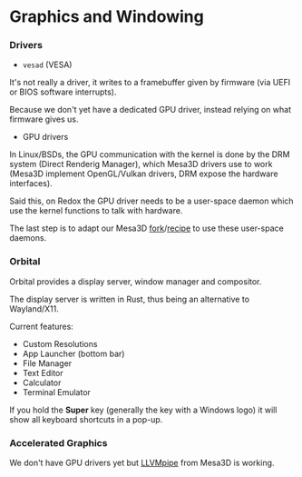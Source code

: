 # Graphics and Windowing

### Drivers

- `vesad` (VESA)

It's not really a driver, it writes to a framebuffer given by firmware (via UEFI or BIOS software interrupts).

Because we don't yet have a dedicated GPU driver, instead relying on what firmware gives us.

- GPU drivers

In Linux/BSDs, the GPU communication with the kernel is done by the DRM system (Direct Renderig Manager), which Mesa3D drivers use to work (Mesa3D implement OpenGL/Vulkan drivers, DRM expose the hardware interfaces).

Said this, on Redox the GPU driver needs to be a user-space daemon which use the kernel functions to talk with hardware.

The last step is to adapt our Mesa3D [fork](https://gitlab.redox-os.org/redox-os/mesa)/[recipe](https://gitlab.redox-os.org/redox-os/cookbook/-/blob/master/recipes/mesa/recipe.toml) to use these user-space daemons.

### Orbital

Orbital provides a display server, window manager and compositor.

The display server is written in Rust, thus being an alternative to Wayland/X11.

Current features:

- Custom Resolutions
- App Launcher (bottom bar)
- File Manager
- Text Editor
- Calculator
- Terminal Emulator

If you hold the **Super** key (generally the key with a Windows logo) it will show all keyboard shortcuts in a pop-up.

### Accelerated Graphics

We don't have GPU drivers yet but [LLVMpipe](https://docs.mesa3d.org/drivers/llvmpipe.html) from Mesa3D is working.
